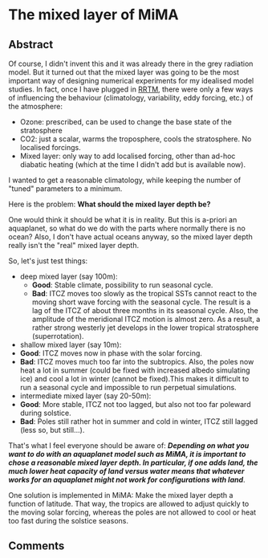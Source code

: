 # The mixed layer of MiMA

## Abstract



Of course, I didn't invent this and it was already there in the grey radiation model. But it turned out that the mixed layer was going to
be the most important way of designing numerical experiments for my idealised model studies.
In fact, once I have plugged in [RRTM](http://rtweb.aer.com/rrtm_frame.html), there were only a few ways of influencing the behaviour
(climatology, variability, eddy forcing, etc.) of the atmosphere:
- Ozone: prescribed, can be used to change the base state of the stratosphere
- CO2: just a scalar, warms the troposphere, cools the stratosphere. No localised forcings.
- Mixed layer: only way to add localised forcing, other than ad-hoc diabatic heating (which at the time I didn't add but is available now).

I wanted to get a reasonable climatology, while keeping the number of "tuned" parameters to a minimum.

Here is the problem: **What should the mixed layer depth be?**

One would think it should be what it is in reality. But this is a-priori an aquaplanet, so what do we do with the parts where normally there is no ocean? Also, I don't have actual oceans anyway, so the mixed layer depth really isn't the "real" mixed layer depth.

So, let's just test things:
- deep mixed layer (say 100m):
  - **Good**: Stable climate, possibility to run seasonal cycle.
  - **Bad**: ITCZ moves too slowly as the tropical SSTs cannot react to the moving short wave forcing with the seasonal cycle. The result is a lag of the ITCZ of about three months in its seasonal cycle. Also, the amplitude of the meridional ITCZ motion is almost zero. As a result, a rather strong westerly jet develops in the lower tropical stratosphere (superrotation).
- shallow mixed layer (say 10m):
 - **Good**: ITCZ moves now in phase with the solar forcing.
 - **Bad**: ITCZ moves much too far into the subtropics. Also, the poles now heat a lot in summer (could be fixed with increased albedo simulating ice) and cool a lot in winter (cannot be fixed).This makes it difficult to run a seasonal cycle and impossible to run perpetual simulations.
- intermediate mixed layer (say 20-50m):
 - **Good**: More stable, ITCZ not too lagged, but also not too far poleward during solstice.
 - **Bad**: Poles still rather hot in summer and cold in winter, ITCZ still lagged (less so, but still...).

 That's what I feel everyone should be aware of: **_Depending on what you want to do with an aquaplanet model such as MiMA, it is important to chose a reasonable mixed layer depth. In particular, if one adds land, the much lower heat capacity of land versus water means that whatever works for an aquaplanet might not work for configurations with land_**.

 One solution is implemented in MiMA: Make the mixed layer depth a function of latitude. That way, the tropics are allowed to adjust quickly to the moving solar forcing, whereas the poles are not allowed to cool or heat too fast during the solstice seasons.

 ## Comments
